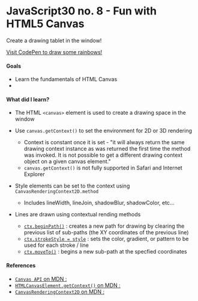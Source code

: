 # JavaScript30 no. 8 - Fun with HTML5 Canvas

Create a drawing tablet in the window!

[Visit CodePen to draw some rainbows!](https://codepen.io/nichelicorn/pen/RwgjJqz)

#### Goals
* Learn the fundamentals of HTML Canvas
* 

#### What did I learn?
* The HTML `<canvas>` element is used to create a drawing space in the window

* Use `canvas.getContext()` to set the environment for 2D or 3D rendering
  * Context is constant once it is set - "it will always return the same drawing context instance as was returned the first time the method was invoked. It is not possible to get a different drawing context object on a given canvas element." 
  * `canvas.getContext()` is not fully supported in Safari and Internet Explorer

* Style elements can be set to the context using `CanvasRenderingContext2D.method`
  * Includes lineWidth, lineJoin, shadowBlur, shadowColor, etc...

* Lines are drawn using contextual rending methods
  * [`ctx.beginPath()`](https://developer.mozilla.org/en-US/docs/Web/API/CanvasRenderingContext2D/beginPath) : creates a new path for drawing by clearing the previous list of sub-paths (the XY coordinates of the previous line)
  * [`ctx.strokeStyle = style`](https://developer.mozilla.org/en-US/docs/Web/API/CanvasRenderingContext2D/strokeStyle) : sets the color, gradient, or pattern to be used for each stroke / line
  * [`ctx.moveTo()`](https://developer.mozilla.org/en-US/docs/Web/API/CanvasRenderingContext2D/moveTo) : begins a new sub-path at the specfied coordinates

#### References
* [`Canvas API` on MDN : ](https://developer.mozilla.org/en-US/docs/Web/API/Canvas_API)
* [`HTMLCanvasElement.getContext()` on MDN : ](https://developer.mozilla.org/en-US/docs/Web/API/HTMLCanvasElement/getContext)
* [`CanvasRenderingContext2D` on MDN : ](https://developer.mozilla.org/en-US/docs/Web/API/CanvasRenderingContext2D)